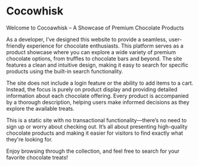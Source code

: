 # Cocowhisk

Welcome to Cocoawhisk – A Showcase of Premium Chocolate Products

As a developer, I’ve designed this website to provide a seamless, user-friendly experience for chocolate enthusiasts. This platform serves as a product showcase where you can explore a wide variety of premium chocolate options, from truffles to chocolate bars and beyond. The site features a clean and intuitive design, making it easy to search for specific products using the built-in search functionality.

The site does not include a login feature or the ability to add items to a cart. Instead, the focus is purely on product display and providing detailed information about each chocolate offering. Every product is accompanied by a thorough description, helping users make informed decisions as they explore the available treats.

This is a static site with no transactional functionality—there’s no need to sign up or worry about checking out. It’s all about presenting high-quality chocolate products and making it easier for visitors to find exactly what they're looking for.

Enjoy browsing through the collection, and feel free to search for your favorite chocolate treats!
